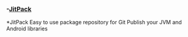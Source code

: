 ### -[JitPack](https://jitpack.io/)
*JitPack
Easy to use package repository for Git
Publish your JVM and Android libraries
